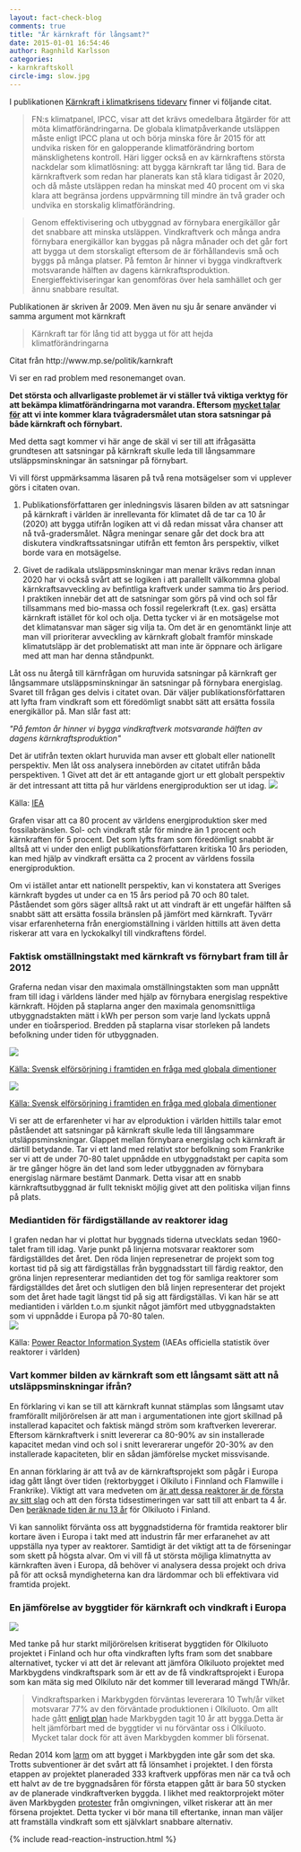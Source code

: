 ```yaml
---
layout: fact-check-blog
comments: true
title: "Är kärnkraft för långsamt?"
date: 2015-01-01 16:54:46
author: Ragnhild Karlsson
categories:
- karnkraftskoll
circle-img: slow.jpg
---
```

I publikationen <a href="/assets/files/mp_arg_kärnkraft.pdf">Kärnkraft i klimatkrisens tidevarv</a> finner vi följande citat.
<blockquote>
FN:s klimatpanel, IPCC, visar att det krävs omedelbara åtgärder för att möta
klimatförändringarna. De globala klimatpåverkande utsläppen måste enligt IPCC
plana ut och börja minska före år 2015 för att undvika risken för en galopperande
klimatförändring bortom mänsklighetens kontroll. Häri ligger också en av
kärnkraftens största nackdelar som klimatlösning: att bygga kärnkraft tar lång tid.
Bara de kärnkraftverk som redan har planerats kan stå klara tidigast år 2020, och då
måste utsläppen redan ha minskat med 40 procent om vi ska klara att begränsa
jordens uppvärmning till mindre än två grader och undvika en storskalig
klimatförändring.</blockquote>
<blockquote>
Genom effektivisering och utbyggnad av förnybara energikällor går det snabbare
att minska utsläppen. Vindkraftverk och många andra förnybara energikällor kan
byggas på några månader och det går fort att bygga ut dem storskaligt eftersom de är
förhållandevis små och byggs på många platser. På femton år hinner vi bygga
vindkraftverk motsvarande hälften av dagens kärnkraftsproduktion.
Energieffektiviseringar kan genomföras över hela samhället och ger ännu snabbare
resultat.
</blockquote>
Publikationen är skriven år 2009. Men även nu sju år senare använder vi samma argument mot kärnkraft
<blockquote>Kärnkraft tar för lång tid att bygga ut för att hejda klimatförändringarna</blockquote>
<p class="img-text">Citat från http://www.mp.se/politik/karnkraft</p>

Vi ser en rad problem med resonemanget ovan. 

<b>Det största och allvarligaste problemet är vi ställer två viktiga verktyg för att bekämpa klimatförändringarna mot varandra. Eftersom <a href="/global/alla-verktyg-behovs">mycket talar för</a> att vi inte kommer klara tvågradersmålet utan stora satsningar på både kärnkraft och förnybart.</b>

Med detta sagt kommer vi här ange de skäl vi ser till att ifrågasätta grundtesen att satsningar på kärnkraft skulle leda till långsammare utsläppsminskningar än satsningar på förnybart.

Vi vill först uppmärksamma läsaren på två rena motsägelser som vi upplever görs i citaten ovan.
<ol>
	<li><p>Publikationsförfattaren ger inledningsvis läsaren bilden av att satsningar på kärnkraft i världen är inrellevanta för klimatet då de tar ca 10 år (2020) att bygga utifrån logiken att vi då redan missat våra chanser att nå två-gradersmålet. Några meningar senare går det dock bra att diskutera vindkraftssatsningar utifrån ett femton års perspektiv, vilket borde vara en motsägelse.</p></li>
	<li><p>Givet de radikala utsläppsminskningar man menar krävs redan innan 2020 har vi också svårt att se logiken i att parallellt välkommna global kärnkraftsavveckling av befintliga kraftverk under samma tio års period. I praktiken innebär det att de satsningar som görs på vind och sol får tillsammans med bio-massa och fossil regelerkraft (t.ex. gas) ersätta kärnkraft istället för kol och olja. Detta tycker vi är en motsägelse mot det klimatansvar man säger sig vilja ta. Om det är en genomtänkt linje att man vill prioriterar avveckling av kärnkraft globalt framför minskade klimatutsläpp är det problematiskt att man inte är öppnare och ärligare med att man har denna ståndpunkt. </p></li>
</ol>

Låt oss nu återgå till kärnfrågan om huruvida satsningar på kärnkraft ger långsammare utsläppsminskningar än satsningar på förnybara energislag. Svaret till frågan ges delvis i citatet ovan. Där väljer publikationsförfattaren att lyfta fram vindkraft som ett föredömligt snabbt sätt att ersätta fossila energikällor på. Man slår fast att:

<i>"På femton år hinner vi bygga vindkraftverk motsvarande hälften av dagens kärnkraftsproduktion" </i>

Det är utifrån texten oklart huruvida man avser ett globalt eller nationellt perspektiv. Men låt oss analysera innebörden av citatet utifrån båda perspektiven.
1
Givet att det är ett antagande gjort ur ett globalt perspektiv är det intressant att titta på hur världens energiproduktion ser ut idag.
<img class="img-responsive blog-img" src="/assets/img/fact-check/world-energi.jpg">
<div>
<p class="img-text">Källa: <a href="http://www.iea.org/statistics/statisticssearch/report/?country=WORLD&product=balances&year=2011" target="_blanc">IEA</a></p> 
</div>
Grafen visar att ca 80 procent av världens energiproduktion sker med fossilabränslen. Sol- och vindkraft står för mindre än 1 procent och kärnkraften för 5 procent. Det som lyfts fram som föredömligt snabbt är alltså att vi under den enligt publikationsförfattaren kritiska 10 års perioden, kan med hjälp av vindkraft ersätta ca 2 procent av världens fossila energiproduktion.  

Om vi istället antar ett nationellt perspektiv, kan vi konstatera att Sveriges kärnkraft bygdes ut under ca en 15 års period på 70 och 80 talet. Påståendet som görs säger alltså rakt ut att vindraft är ett ungefär hälften så snabbt sätt att ersätta fossila bränslen på jämfört med kärnkraft. Tyvärr visar erfarenheterna från energiomställning i världen hittills att även detta riskerar att vara en lyckokalkyl till vindkraftens fördel.

<h3>Faktisk omställningstakt med kärnkraft vs förnybart fram till år 2012</h3>

Graferna nedan visar den maximala omställningstakten som man uppnått fram till idag i världens länder med hjälp av förnybara energislag respektive kärnkraft. Höjden på staplarna anger den maximala genomsnittliga utbyggnadstakten mätt i kWh per person som varje land lyckats uppnå under en tioårsperiod. Bredden på staplarna visar storleken på landets befolkning under tiden för
utbyggnaden. 
<div>
	<img class="img-responsive blog-img" src="/assets/img/fact-check/graph-renawable-world-speed.jpg">
	<p class="img-text"><a href="http://www.diva-portal.org/smash/get/diva2:752144/FULLTEXT01.pdf">Källa: Svensk elförsörjning i framtiden en fråga med globala dimentioner</a></p>
</div>
<div>
	<img class="img-responsive blog-img" src="/assets/img/fact-check/graph-nuclear-world-speed.jpg">
	<p class="img-text"><a href="http://www.diva-portal.org/smash/get/diva2:752144/FULLTEXT01.pdf">Källa: Svensk elförsörjning i framtiden en fråga med globala dimentioner</a></p>
</div>
Vi ser att de erfarenheter vi har av elproduktion i världen hittills talar emot påståendet att satsningar på kärnkraft skulle leda till långsammare utsläppsminskningar. Glappet mellan förnybara energislag och kärnkraft är därtill betydande. Tar vi ett land med relativt stor befolkning som Frankrike ser vi att de under 70-80 talet uppnådde en utbyggnadstakt per capita som är tre gånger högre än det land som leder utbyggnaden av förnybara energislag närmare bestämt Danmark. Detta visar att en snabb kärnkraftsutbyggnad är fullt tekniskt möjlig givet att den politiska viljan finns på plats.
<h3>Mediantiden för färdigställande av reaktorer idag</h3>
I grafen nedan har vi plottat hur byggnads tiderna utvecklats sedan 1960-talet fram till idag. Varje punkt på linjerna motsvarar reaktorer som färdigställdes det året. Den röda linjen represenetrar de projekt som tog kortast tid på sig att färdigställas från byggnadsstart till färdig reaktor, den gröna linjen representerar mediantiden det tog för samliga reaktorer som färdigställdes det året och slutligen den blå linjen representerar det projekt som det året hade tagit längst tid på sig att färdigställas. Vi kan här se att mediantiden i världen t.o.m sjunkit något jämfört med utbyggnadstakten som vi uppnådde i Europa på 70-80 talen. 
<div>
	<img class="img-responsive blog-img" src="/assets/img/fact-check/constructiontime_statistics_iaea.png">
	<p class="img-text">Källa: <a href="http://www.iaea.org/pris/">Power Reactor Information System</a> (IAEAs officiella statistik över reaktorer i världen)</p>
</div>
<h3>Vart kommer bilden av kärnkraft som ett långsamt sätt att nå utsläppsminskningar ifrån?</h3>
<p>En förklaring vi kan se till att kärnkraft kunnat stämplas som långsamt utav framförallt miljörörelsen är att man i argumentationen inte gjort skillnad på installerad kapacitet och faktisk mängd ström som kraftverken levererar. Eftersom kärnkraftverk i snitt levererar ca 80-90% av sin installerade kapacitet medan vind och sol i snitt leverarerar ungeför 20-30% av den installerade kapaciteten, blir en sådan jämförelse mycket missvisande.</p>
<p>En annan förklaring är att två av de kärnkraftsprojekt som pågår i Europa idag gått långt över tiden (rektorbygget i Olkiluto i Finnland och Flamwille i Frankrike). Viktigt att vara medveten om <a href="http://www.world-nuclear-news.org/nn-olkiluoto-3-start-up-pushed-back-to-2018-0109147.html">är att dessa reaktorer är de första av sitt slag</a> och att den första tidsestimeringen var satt till att enbart ta 4 år. Den <a href="http://www.energinyheter.se/2015/03/olkiluoto-3-dyraste-och-s-kraste-k-rnkraftverket">beräknade tiden är nu 13 år</a> för Olkiluoto i Finland.</p>
<p>Vi kan sannolikt förvänta oss att byggnadstiderna för framtida reaktorer blir kortare även i Europa i takt med att industrin får mer erfaranehet av att uppställa nya typer av reaktorer. Samtidigt är det viktigt att ta de förseningar som skett på högsta alvar. Om vi vill få ut största möjliga klimatnytta av kärnkraften även i Europa, då behöver vi analysera dessa projekt och driva på för att också myndigheterna kan dra lärdommar och bli effektivara vid framtida projekt.</p>
<h3>En jämförelse av byggtider för kärnkraft och vindkraft i Europa</h3>
<img class="img-responsive blog-img" src="/assets/img/fact-check/slow_compare.png">
<p>Med tanke på hur starkt miljörörelsen kritiserat byggtiden för Olkiluoto projektet i Finland och hur ofta vindkraften lyfts fram som det snabbare alternativet, tycker vi att det är relevant att jämföra Olkiluoto projektet med Markbygdens vindkraftspark som är ett av de få vindkraftsprojekt i Europa som kan mäta sig med Olkiluto när det kommer till leverarad mängd TWh/år.</p>
<blockquote><p>Vindkraftsparken i Markbygden förväntas levererara 10 Twh/år vilket motsvarar 77% av den förväntade produktionen i Olkiluoto. Om allt hade gått  <a href="/assets/files/markbygden_sammanfattning.pdf">enligt plan</a> hade Markbygden tagit 10 år att bygga.Detta är helt jämförbart med de byggtider vi nu förväntar oss i Olkiluoto. Mycket talar dock för att även Markbygden kommer bli försenat.</p></blockquote>
<p>Redan 2014 kom <a href="http://sverigesradio.se/sida/artikel.aspx?programid=98&artikel=5857573">larm</a> om att bygget i Markbygden inte går som det ska. Trotts subventioner är det svårt att få lönsamhet i projektet. I den första etappen av projektet planeraded 333 kraftverk uppföras men när ca två och ett halvt av de tre byggnadsåren för första etappen gått är bara 50 stycken av de planerade vindkraftverken byggda. I likhet med reaktorprojekt möter även Markbygden <a href="http://sverigesradio.se/sida/artikel.aspx?programid=98&artikel=5817282">protester</a> från omgivningen, vilket riskerar att än mer försena projektet. Detta tycker vi bör mana till eftertanke, innan man väljer att framställa vindkraft som ett självklart snabbare alternativ.</p>
{% include read-reaction-instruction.html %}

